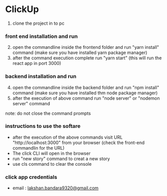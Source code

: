 # ClickUp


1.  clone the project in to pc

### front end installation and run 

2. open the commandline inside the frontend folder and run "yarn install" command (make sure you have installed yarn package manager)
3. after the command execution complete run "yarn start" (this will run the react app in port 3000)


### backend installation and run 

4. open the commandline inside the backend folder and run "npm install" command  (make sure you have installed thm node package manager)
5. after the execution of above command run "node server" or "nodemon server" command

note: do not close the command prompts


### instructions to use  the softare
* after the execution of the above commands visit URL "http://localhost:3000" from your browser (check the front-end commandlin for the URL)
* The click CLI will open in the browser
* run "new story" command to creat a new story
* use cls command to clear the console


### click app credentials

* email : lakshan.bandara9320@gmail.com


